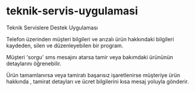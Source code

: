 # teknik-servis-uygulamasi
Teknik Servislere Destek Uygulaması

Telefon üzerinden müşteri bilgileri ve arızalı ürün hakkındaki bilgileri kaydeden, silen ve düzenleyebilen bir program.

Müşteri 'sorgu' sms mesajını atarsa tamir veya bakımdaki ürününün detaylarını öğrenebilir.

Ürün tamamlanırsa veya tamiratı başarısız işaretlenirse müşteriye ürün hakkında , tamirat detayları ve ücret bilgilerini kısa mesaj yoluyla gönderir.
